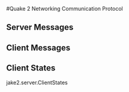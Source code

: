 #Quake 2 Networking Communication Protocol

## Server Messages

## Client Messages

## Client States
jake2.server.ClientStates